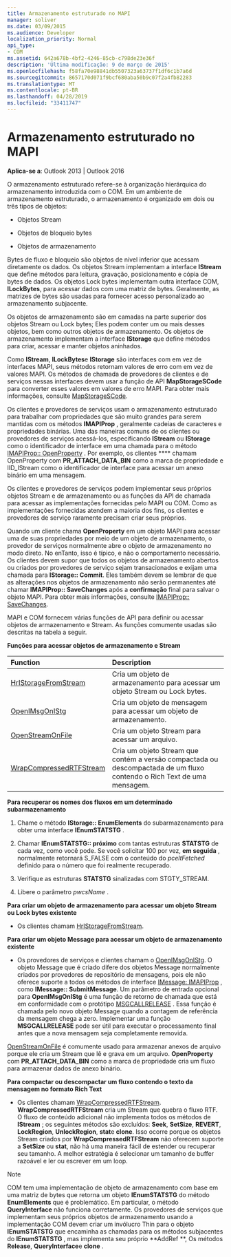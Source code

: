 ```yaml
---
title: Armazenamento estruturado no MAPI
manager: soliver
ms.date: 03/09/2015
ms.audience: Developer
localization_priority: Normal
api_type:
- COM
ms.assetid: 642a678b-4bf2-4246-85cb-c798de23e36f
description: 'Última modificação: 9 de março de 2015'
ms.openlocfilehash: f58fa70e98841db5507323a63737f1df6c1b7a6d
ms.sourcegitcommit: 8657170d071f9bcf680aba50b9c07f2a4fb82283
ms.translationtype: MT
ms.contentlocale: pt-BR
ms.lasthandoff: 04/28/2019
ms.locfileid: "33411747"
---
```

# <a name="structured-storage-in-mapi"></a>Armazenamento estruturado no MAPI

  
  
**Aplica-se a**: Outlook 2013 | Outlook 2016 
  
O armazenamento estruturado refere-se à organização hierárquica do armazenamento introduzida com o COM. Em um ambiente de armazenamento estruturado, o armazenamento é organizado em dois ou três tipos de objetos: 
  
- Objetos Stream
    
- Objetos de bloqueio bytes
    
- Objetos de armazenamento
    
Bytes de fluxo e bloqueio são objetos de nível inferior que acessam diretamente os dados. Os objetos Stream implementam a interface **IStream** que define métodos para leitura, gravação, posicionamento e cópia de bytes de dados. Os objetos Lock bytes implementam outra interface COM, **ILockBytes**, para acessar dados com uma matriz de bytes. Geralmente, as matrizes de bytes são usadas para fornecer acesso personalizado ao armazenamento subjacente.
  
Os objetos de armazenamento são em camadas na parte superior dos objetos Stream ou Lock bytes; Eles podem conter um ou mais desses objetos, bem como outros objetos de armazenamento. Os objetos de armazenamento implementam a interface **IStorage** que define métodos para criar, acessar e manter objetos aninhados. 
  
Como **IStream**, **ILockBytes**e **IStorage** são interfaces com em vez de interfaces MAPI, seus métodos retornam valores de erro com em vez de valores MAPI. Os métodos de chamada de provedores de clientes e de serviços nessas interfaces devem usar a função de API **MapStorageSCode** para converter esses valores em valores de erro MAPI. Para obter mais informações, consulte [MapStorageSCode](mapstoragescode.md).
  
Os clientes e provedores de serviços usam o armazenamento estruturado para trabalhar com propriedades que são muito grandes para serem mantidas com os métodos **IMAPIProp** , geralmente cadeias de caracteres e propriedades binárias. Uma das maneiras comuns de os clientes ou provedores de serviços acessá-los, especificando **IStream** ou **IStorage** como o identificador de interface em uma chamada para o método [IMAPIProp:: OpenProperty](imapiprop-openproperty.md) . Por exemplo, os clientes **** chamam OpenProperty com **PR_ATTACH_DATA_BIN** como a marca de propriedade e IID_IStream como o identificador de interface para acessar um anexo binário em uma mensagem. 
  
Os clientes e provedores de serviços podem implementar seus próprios objetos Stream e de armazenamento ou as funções da API de chamada para acessar as implementações fornecidas pelo MAPI ou COM. Como as implementações fornecidas atendem a maioria dos fins, os clientes e provedores de serviço raramente precisam criar seus próprios. 
  
Quando um cliente chama **OpenProperty** em um objeto MAPI para acessar uma de suas propriedades por meio de um objeto de armazenamento, o provedor de serviços normalmente abre o objeto de armazenamento no modo direto. No enTanto, isso é típico, e não o comportamento necessário. Os clientes devem supor que todos os objetos de armazenamento abertos ou criados por provedores de serviço sejam transacionados e exijam uma chamada para **IStorage:: Commit**. Eles também devem se lembrar de que as alterações nos objetos de armazenamento não serão permanentes até chamar **IMAPIProp:: SaveChanges** após a **confirmação** final para salvar o objeto MAPI. Para obter mais informações, consulte [IMAPIProp:: SaveChanges](imapiprop-savechanges.md).
  
MAPI e COM fornecem várias funções de API para definir ou acessar objetos de armazenamento e Stream. As funções comumente usadas são descritas na tabela a seguir.
  
**Funções para acessar objetos de armazenamento e Stream**

|**Function**|**Description**|
|:-----|:-----|
|[HrIStorageFromStream](hristoragefromstream.md) <br/> |Cria um objeto de armazenamento para acessar um objeto Stream ou Lock bytes.  <br/> |
|[OpenIMsgOnIStg](openimsgonistg.md) <br/> |Cria um objeto de mensagem para acessar um objeto de armazenamento.  <br/> |
|[OpenStreamOnFile](openstreamonfile.md) <br/> |Cria um objeto Stream para acessar um arquivo.  <br/> |
|[WrapCompressedRTFStream](wrapcompressedrtfstream.md) <br/> |Cria um objeto Stream que contém a versão compactada ou descompactada de um fluxo contendo o Rich Text de uma mensagem.  <br/> |
   
 **Para recuperar os nomes dos fluxos em um determinado subarmazenamento**
  
1. Chame o método **IStorage:: EnumElements** do subarmazenamento para obter uma interface **IEnumSTATSTG** . 
    
2. Chamar **IEnumSTATSTG:: próximo** com tantas estruturas **STATSTG** de cada vez, como você pode. Se você solicitar 100 por vez, **em seguida** , normalmente retornará S_FALSE com o conteúdo do _pceltFetched_ definido para o número que foi realmente recuperado. 
    
3. Verifique as estruturas **STATSTG** sinalizadas com STGTY_STREAM. 
    
4. Libere o parâmetro _pwcsName_ . 
    
 **Para criar um objeto de armazenamento para acessar um objeto Stream ou Lock bytes existente**
  
- Os clientes chamam [HrIStorageFromStream](hristoragefromstream.md). 
    
 **Para criar um objeto Message para acessar um objeto de armazenamento existente**
  
- Os provedores de serviços e clientes chamam o [OpenIMsgOnIStg](openimsgonistg.md). O objeto Message que é criado difere dos objetos Message normalmente criados por provedores de repositório de mensagens, pois ele não oferece suporte a todos os métodos de interface [IMessage: IMAPIProp](imessageimapiprop.md) , como **IMessage:: SubmitMessage**. Um parâmetro de entrada opcional para **OpenIMsgOnIStg** é uma função de retorno de chamada que está em conformidade com o protótipo [MSGCALLRELEASE](msgcallrelease.md) . Essa função é chamada pelo novo objeto Message quando a contagem de referência da mensagem chega a zero. Implementar uma função **MSGCALLRELEASE** pode ser útil para executar o processamento final antes que a nova mensagem seja completamente removida. 
    
[OpenStreamOnFile](openstreamonfile.md) é comumente usado para armazenar anexos de arquivo porque ele cria um Stream que lê e grava em um arquivo. **OpenProperty** com **PR_ATTACH_DATA_BIN** como a marca de propriedade cria um fluxo para armazenar dados de anexo binário. 
  
 **Para compactar ou descompactar um fluxo contendo o texto da mensagem no formato Rich Text**
  
- Os clientes chamam [WrapCompressedRTFStream](wrapcompressedrtfstream.md). **WrapCompressedRTFStream** cria um Stream que quebra o fluxo RTF. O fluxo de conteúdo adicional não implementa todos os métodos de **IStream** ; os seguintes métodos são excluídos: **Seek**, **SetSize**, **REVERT**, **LockRegion**, **UnlockRegion**, **stat**e **clone**. Isso ocorre porque os objetos Stream criados por **WrapCompressedRTFStream** não oferecem suporte a **SetSize** ou **stat**, não há uma maneira fácil de estender ou recuperar seu tamanho. A melhor estratégia é selecionar um tamanho de buffer razoável e ler ou escrever em um loop.
    
> [!NOTE]
> COM tem uma implementação de objeto de armazenamento com base em uma matriz de bytes que retorna um objeto **IEnumSTATSTG** do método **EnumElements** que é problemático. Em particular, o método **QueryInterface** não funciona corretamente. Os provedores de serviços que implementam seus próprios objetos de armazenamento usando a implementação COM devem criar um invólucro Thin para o objeto **IEnumSTATSTG** que encaminha as chamadas para os métodos subjacentes do **IEnumSTATSTG** , mas implementa seu próprio **AddRef **, Os métodos **Release**, **QueryInterface**e **clone** . 
  

